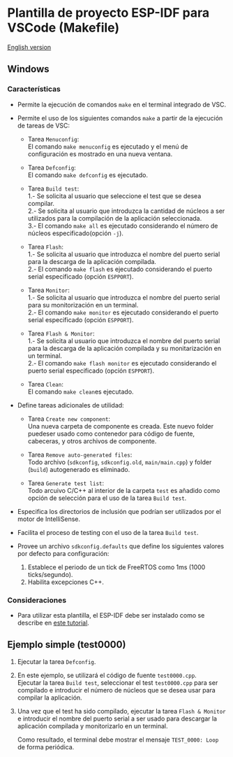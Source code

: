 <!-- TODO -->

# **Plantilla de proyecto ESP-IDF para VSCode (Makefile)**

[English version](https://github.com/mr-verdant-13/esp-idf-vscode-makefile-template/blob/v1.0.0/README.md)

## **Windows**

### **Características**

- Permite la ejecución de comandos `make` en el terminal integrado de VSC.

- Permite el uso de los siguientes comandos `make` a partir de la ejecución de tareas de VSC:

    - Tarea `Menuconfig`:\
        El comando `make menuconfig` es ejecutado y el menú de configuración es mostrado en una nueva ventana.

    - Tarea `Defconfig`:\
        El comando `make defconfig` es ejecutado.

    - Tarea `Build test`:\
        1.- Se solicita al usuario que seleccione el test que se desea compilar.\
        2.- Se solicita al usuario que introduzca la cantidad de núcleos  a ser utilizados para la compilación de la aplicación seleccionada.\
        3.- El comando `make all` es ejecutado considerando el número de núcleos especificado(opción `-j`).
    
    - Tarea `Flash`:\
        1.- Se solicita al usuario que introduzca el nombre del puerto serial para la descarga de la aplicación compilada.\
        2.- El comando `make flash` es ejecutado considerando el puerto serial especificado (opción `ESPPORT`).

    - Tarea `Monitor`:\
        1.- Se solicita al usuario que introduzca el nombre del puerto serial para su monitorización en un terminal.\
        2.- El comando `make monitor` es ejecutado considerando el puerto serial especificado (opción `ESPPORT`).

    - Tarea `Flash & Monitor`:\
        1.- Se solicita al usuario que introduzca el nombre del puerto serial para la descarga de la aplicación compilada y su monitarización en un terminal.\
        2.- El comando `make flash monitor` es ejecutado considerando el puerto serial especificado (opción `ESPPORT`).

    - Tarea `Clean`:\
        El comando `make clean`es ejecutado.

- Define tareas adicionales de utilidad:

    - Tarea `Create new component`:\
        Una nueva carpeta de componente es creada. Este nuevo folder puedeser usado como contenedor para código de fuente, cabeceras, y otros archivos de componente.

    - Tarea `Remove auto-generated files`:\
        Todo archivo (`sdkconfig`, `sdkconfig.old`, `main/main.cpp`) y folder (`build`) autogenerado es eliminado.

    - Tarea `Generate test list`:\
        Todo arcuivo C/C++ al interior de la carpeta `test` es añadido como opción de selección para el uso de la tarea `Build test`.

- Especifica los directorios de inclusión que podrían ser utilizados por el motor de IntelliSense.

- Facilita el proceso de testing con el uso de la tarea `Build test`.

- Provee un archivo `sdkconfig.defaults` que define los siguientes valores por defecto para configuración:
    1. Establece el periodo de un tick de FreeRTOS como 1ms (1000 ticks/segundo).
    2. Habilita excepciones C++.

### **Consideraciones**

- Para utilizar esta plantilla, el ESP-IDF debe ser instalado como se describe en [este tutorial](https://github.com/mr-verdant-13/esp-idf-instructions/blob/master/LEAME.md).

## **Ejemplo simple (test0000)**

1. Ejecutar la tarea `Defconfig`.

2. En este ejemplo, se utilizará el código de fuente `test0000.cpp`.\
   Ejecutar la tarea `Build test`, seleccionar el test `test0000.cpp` para ser compilado e introducir el número de núcleos que se desea usar para compilar la aplicación.

3. Una vez que el test ha sido compilado, ejecutar la tarea `Flash & Monitor` e introducir el nombre del puerto serial a ser usado para descargar la aplicación compilada y monitorizarlo en un terminal.

    Como resultado, el terminal debe mostrar el mensaje `TEST_0000: Loop` de forma periódica.
